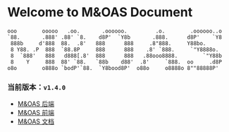 # Welcome to M&OAS Document

```
ooo        ooooo   .oo.       .oooooo.         .o.        .oooooo..o 
`88.       .888' .88' `8.    d8P'  `Y8b       .888.      d8P'    `Y8 
 888b     d'888  88.  .8'   888      888     .8"888.     Y88bo.      
 8 Y88. .P  888  `88.8P     888      888    .8' `888.     `"Y8888o.  
 8  `888'   888   d888[.8'  888      888   .88ooo8888.        `"Y88b 
 8    Y     888  88' `88.   `88b    d88'  .8'     `888.  oo     .d8P 
o8o        o888o `bodP'`88.  `Y8bood8P'  o88o     o8888o 8""88888P'  
```

### 当前版本：`v1.4.0`

* [M&OAS 后端](https://github.com/MedusaSorcerer/M-OAS)
* [M&OAS 前端](https://github.com/MedusaSorcerer/M-OAS_Front)
* [M&OAS 文档](http://moas.medusasorcerer.com/)